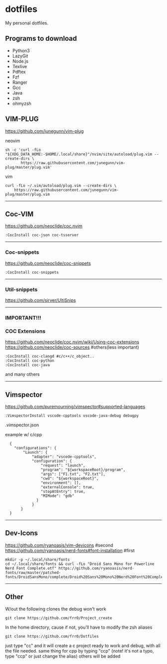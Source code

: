 # dotfiles

My personal dotfiles.

## Programs to download

- Python3
- LazyGit
- Node.js
- Texlive
- Pdftex
- Fzf
- Ranger
- Gcc
- Java
- zsh
- ohmyzsh


## VIM-PLUG

https://github.com/junegunn/vim-plug

neovim

```
sh -c 'curl -fLo "${XDG_DATA_HOME:-$HOME/.local/share}"/nvim/site/autoload/plug.vim --create-dirs \
       https://raw.githubusercontent.com/junegunn/vim-plug/master/plug.vim'
```

vim

```
curl -fLo ~/.vim/autoload/plug.vim --create-dirs \
    https://raw.githubusercontent.com/junegunn/vim-plug/master/plug.vim

```
-------------------------------------------

## Coc-VIM

https://github.com/neoclide/coc.nvim

```
:CocInstall coc-json coc-tsserver
```

-------------------------------------------


### Coc-snippets

https://github.com/neoclide/coc-snippets

```
:CocInstall coc-snippets
```

-------------------------------------------

### Util-snippets

https://github.com/sirver/UltiSnips

-------------------------------------------

### IMPORTANT!!!

### COC Extensions

https://github.com/neoclide/coc.nvim/wiki/Using-coc-extensions
https://github.com/neoclide/coc-sources #others(less important)

```
:CocInstall coc-clangd #c/c++/c_object..
:CocInstall coc-python
:CocInstall coc-java
```
 and many others

--------------------------------------------------------------------------------------------------------

## Vimspector

https://github.com/puremourning/vimspector#supported-languages

```
:VimspectorInstall vscode-cpptools vscode-java-debug debugpy
```

 .vimspector.json

  example w/ c/cpp
```
  {
    "configurations": {
        "Launch": {
            "adapter": "vscode-cpptools",
            "configuration": {
                "request": "launch",
                "program": "${workspaceRoot}/program",
                "args": ["F1.txt", "F2.txt"],
                "cwd": "${workspaceRoot}",
                "environment": [],
                "externalConsole": true,
                "stopAtEntry": true,
                "MIMode": "gdb"
              }
            }
       }
  }
```
--------------------------------------------------------------------------------------------------------

## Dev-Icons

https://github.com/ryanoasis/vim-devicons                          #second
https://github.com/ryanoasis/nerd-fonts#font-installation          #first

```
mkdir -p ~/.local/share/fonts
cd ~/.local/share/fonts && curl -fLo "Droid Sans Mono for Powerline Nerd Font Complete.otf" https://github.com/ryanoasis/nerd-fonts/raw/master/patched-fonts/DroidSansMono/complete/Droid%20Sans%20Mono%20Nerd%20Font%20Complete.otf
```

--------------------------------------------------------------------------------------------------------

## Other

W/out the following clones the debug won't work


```
git clone https://github.com/frr0/Project_create
```


In the home directory, cause if not, you'll have to modify the zsh aliases


```
git clone https://github.com/frr0/Dotfiles
```


just type "cc" and it will create a c project ready to work and debug, with all the file needed.
same thing for cpp by typing "ccp" (note! it's not a typo, type "ccp" or just change the alias)
others will be added


